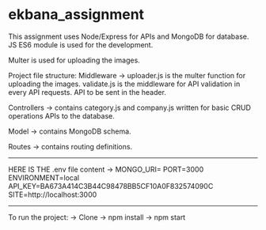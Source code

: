 # ekbana_assignment

This assignment uses Node/Express for APIs and MongoDB for database. JS ES6 module is used for the development. 

Multer is used for uploading the images. 

Project file structure: 
Middleware -> 
uploader.js is the multer function for uploading the images. 
validate.js is the middleware for API validation in every API requests. API to be sent in the header. 

Controllers -> 
contains category.js and company.js written for basic CRUD operations APIs to the database. 

Model -> 
contains MongoDB schema. 

Routes -> 
contains routing definitions. 

************************************
HERE IS THE .env file content -> 
MONGO_URI= <replace your MONGODB URI> 
PORT=3000
ENVIRONMENT=local
API_KEY=BA673A414C3B44C98478BB5CF10A0F832574090C
SITE=http://localhost:3000

**************************************

To run the project: 
-> Clone 
-> npm install 
-> npm start



